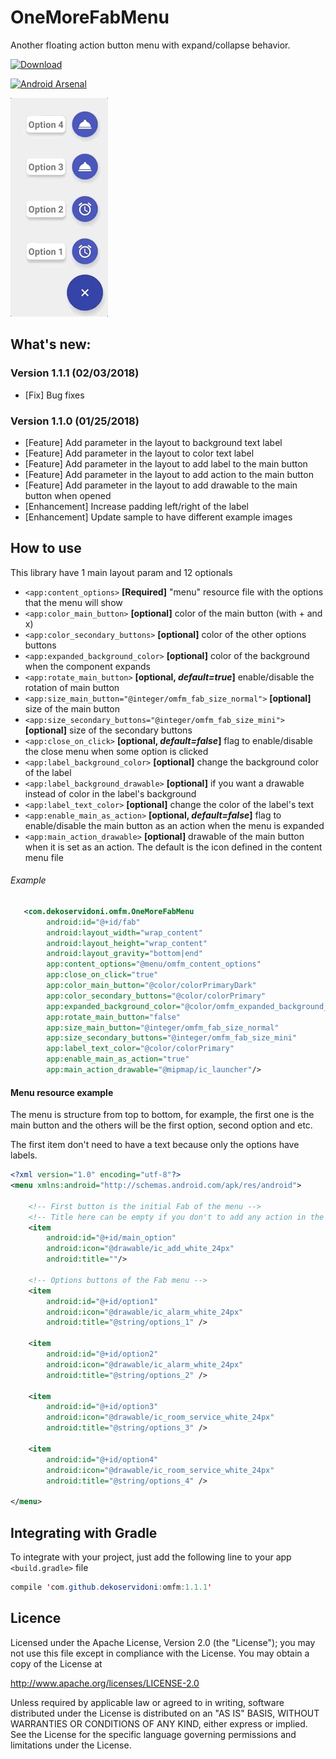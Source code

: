 # OneMoreFabMenu

Another floating action button menu with expand/collapse behavior.

 [ ![Download](https://api.bintray.com/packages/dekoservidoni/AndroidLibs/OMFM/images/download.svg) ](https://bintray.com/dekoservidoni/AndroidLibs/OMFM/_latestVersion)
 
 [![Android Arsenal](https://img.shields.io/badge/Android%20Arsenal-OneMoreFabMenu-brightgreen.svg?style=flat)](https://android-arsenal.com/details/1/6280)

![Example gif](/images/example_v1.0.3.gif) 

## What's new:

### Version 1.1.1 (02/03/2018)
* [Fix] Bug fixes

### Version 1.1.0 (01/25/2018)
* [Feature] Add parameter in the layout to background text label
* [Feature] Add parameter in the layout to color text label
* [Feature] Add parameter in the layout to add label to the main button
* [Feature] Add parameter in the layout to add action to the main button
* [Feature] Add parameter in the layout to add drawable to the main button when opened
* [Enhancement] Increase padding left/right of the label
* [Enhancement] Update sample to have different example images

## How to use

This library have 1 main layout param and 12 optionals

* `<app:content_options>` **[Required]** "menu" resource file with the options that the menu will show<br>
* `<app:color_main_button>` **[optional]** color of the main button (with + and x)<br>
* `<app:color_secondary_buttons>` **[optional]** color of the other options buttons<br>
* `<app:expanded_background_color>` **[optional]** color of the background when the component expands<br>
* `<app:rotate_main_button>` **[optional, *default=true*]** enable/disable the rotation of main button<br>
* `<app:size_main_button="@integer/omfm_fab_size_normal">` **[optional]** size of the main button<br>
* `<app:size_secondary_buttons="@integer/omfm_fab_size_mini">` **[optional]** size of the secondary buttons<br>
* `<app:close_on_click>` **[optional, *default=false*]** flag to enable/disable the close menu when some option is clicked<br>
* `<app:label_background_color>` **[optional]** change the background color of the label<br>
* `<app:label_background_drawable>` **[optional]** if you want a drawable instead of color in the label's background<br>
* `<app:label_text_color>` **[optional]** change the color of the label's text<br>
* `<app:enable_main_as_action>` **[optional, *default=false*]** flag to enable/disable the main button as an action when the menu is expanded<br>
* `<app:main_action_drawable>` **[optional]** drawable of the main button when it is set as an action. The default is the icon defined in the content menu file<br>

###### Example

```xml
   <com.dekoservidoni.omfm.OneMoreFabMenu
        android:id="@+id/fab"
        android:layout_width="wrap_content"
        android:layout_height="wrap_content"
        android:layout_gravity="bottom|end"
        app:content_options="@menu/omfm_content_options"
        app:close_on_click="true"
        app:color_main_button="@color/colorPrimaryDark"
        app:color_secondary_buttons="@color/colorPrimary"
        app:expanded_background_color="@color/omfm_expanded_background_sample"
        app:rotate_main_button="false"
        app:size_main_button="@integer/omfm_fab_size_normal"
        app:size_secondary_buttons="@integer/omfm_fab_size_mini"
        app:label_text_color="@color/colorPrimary"
        app:enable_main_as_action="true"
        app:main_action_drawable="@mipmap/ic_launcher"/>
```

#### Menu resource example

The menu is structure from top to bottom, for example, the first one is the main button
and the others will be the first option, second option and etc.

The first item don't need to have a text because only the options have labels.

```xml
<?xml version="1.0" encoding="utf-8"?>
<menu xmlns:android="http://schemas.android.com/apk/res/android">

    <!-- First button is the initial Fab of the menu -->
    <!-- Title here can be empty if you don't to add any action in the main button -->
    <item
        android:id="@+id/main_option"
        android:icon="@drawable/ic_add_white_24px"
        android:title=""/>

    <!-- Options buttons of the Fab menu -->
    <item
        android:id="@+id/option1"
        android:icon="@drawable/ic_alarm_white_24px"
        android:title="@string/options_1" />

    <item
        android:id="@+id/option2"
        android:icon="@drawable/ic_alarm_white_24px"
        android:title="@string/options_2" />

    <item
        android:id="@+id/option3"
        android:icon="@drawable/ic_room_service_white_24px"
        android:title="@string/options_3" />

    <item
        android:id="@+id/option4"
        android:icon="@drawable/ic_room_service_white_24px"
        android:title="@string/options_4" />

</menu>
```

## Integrating with Gradle

To integrate with your project, just add the following line to your app `<build.gradle>` file

```java
compile 'com.github.dekoservidoni:omfm:1.1.1'
```

## Licence

Licensed under the Apache License, Version 2.0 (the "License"); you may not use this file except in compliance with the License. You may obtain a copy of the License at

http://www.apache.org/licenses/LICENSE-2.0

Unless required by applicable law or agreed to in writing, software distributed under the License is distributed on an "AS IS" BASIS, WITHOUT WARRANTIES OR CONDITIONS OF ANY KIND, either express or implied. See the License for the specific language governing permissions and limitations under the License.
